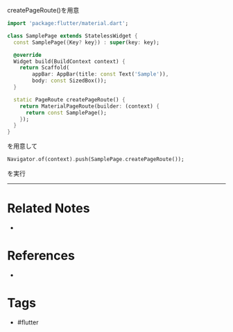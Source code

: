 createPageRoute()を用意

```dart
import 'package:flutter/material.dart';

class SamplePage extends StatelessWidget {
  const SamplePage({Key? key}) : super(key: key);

  @override
  Widget build(BuildContext context) {
    return Scaffold(
        appBar: AppBar(title: const Text('Sample')),
        body: const SizedBox());
  }

  static PageRoute createPageRoute() {
    return MaterialPageRoute(builder: (context) {
      return const SamplePage();
    });
  }
}
```
を用意して
```dart
Navigator.of(context).push(SamplePage.createPageRoute());
```
を実行

---
# Related Notes
- 

# References
- 

# Tags
- #flutter